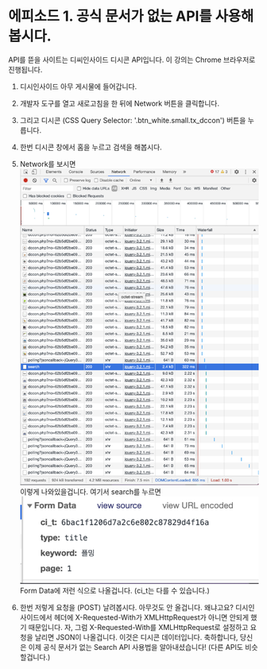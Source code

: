 # 에피소드 1. 공식 문서가 없는 API를 사용해봅시다.

API를 뜯을 사이트는 디씨인사이드 디시콘 API입니다.
이 강의는 Chrome 브라우저로 진행됩니다.

1. 디시인사이드 아무 게시물에 들어갑니다.

2. 개발자 도구를 열고 새로고침을 한 뒤에 Network 버튼을 클릭합니다.

3. 그리고 디시콘 (CSS Query Selector: '.btn_white.small.tx_dccon') 버튼을 누릅니다.

4. 한번 디시콘 창에서 홈을 누르고 검색을 해봅시다.

5. Network를 보시면
![SC1](../resources/sc1.png)
이렇게 나와있을겁니다. 여기서 search를 누르면
![SC2](../resources/sc2.png)
Form Data에 저런 식으로 나올겁니다. (ci_t는 다를 수 있습니다.)

6. 한번 저렇게 요청을 (POST) 날려봅시다.
아무것도 안 올겁니다. 왜냐고요? 디시인사이드에서 헤더에 X-Requested-With가 XMLHttpRequest가 아니면 안되게 했기 때문입니다. 자, 그럼 X-Requested-With를 XMLHttpRequest로 설정하고 요청을 날리면 JSON이 나올겁니다. 이것은 디시콘 데이터입니다. 축하합니다, 당신은 이제 공식 문서가 없는 Search API 사용법을 알아내셨습니다! (다른 API도 비슷할겁니다.) 